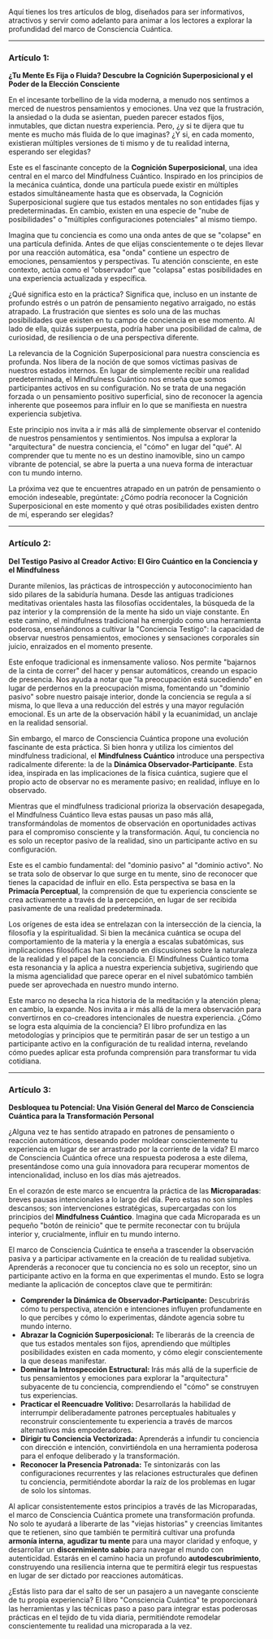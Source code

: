 Aquí tienes los tres artículos de blog, diseñados para ser informativos, atractivos y servir como adelanto para animar a los lectores a explorar la profundidad del marco de Consciencia Cuántica.

---

### Artículo 1:

**¿Tu Mente Es Fija o Fluida? Descubre la Cognición Superposicional y el Poder de la Elección Consciente**

En el incesante torbellino de la vida moderna, a menudo nos sentimos a merced de nuestros pensamientos y emociones. Una vez que la frustración, la ansiedad o la duda se asientan, pueden parecer estados fijos, inmutables, que dictan nuestra experiencia. Pero, ¿y si te dijera que tu mente es mucho más fluida de lo que imaginas? ¿Y si, en cada momento, existieran múltiples versiones de ti mismo y de tu realidad interna, esperando ser elegidas?

Este es el fascinante concepto de la **Cognición Superposicional**, una idea central en el marco del Mindfulness Cuántico. Inspirado en los principios de la mecánica cuántica, donde una partícula puede existir en múltiples estados simultáneamente hasta que es observada, la Cognición Superposicional sugiere que tus estados mentales no son entidades fijas y predeterminadas. En cambio, existen en una especie de "nube de posibilidades" o "múltiples configuraciones potenciales" al mismo tiempo.

Imagina que tu conciencia es como una onda antes de que se "colapse" en una partícula definida. Antes de que elijas conscientemente o te dejes llevar por una reacción automática, esa "onda" contiene un espectro de emociones, pensamientos y perspectivas. Tu atención consciente, en este contexto, actúa como el "observador" que "colapsa" estas posibilidades en una experiencia actualizada y específica.

¿Qué significa esto en la práctica? Significa que, incluso en un instante de profundo estrés o un patrón de pensamiento negativo arraigado, no estás atrapado. La frustración que sientes es solo una de las muchas posibilidades que existen en tu campo de conciencia en ese momento. Al lado de ella, quizás superpuesta, podría haber una posibilidad de calma, de curiosidad, de resiliencia o de una perspectiva diferente.

La relevancia de la Cognición Superposicional para nuestra consciencia es profunda. Nos libera de la noción de que somos víctimas pasivas de nuestros estados internos. En lugar de simplemente recibir una realidad predeterminada, el Mindfulness Cuántico nos enseña que somos participantes activos en su configuración. No se trata de una negación forzada o un pensamiento positivo superficial, sino de reconocer la agencia inherente que poseemos para influir en lo que se manifiesta en nuestra experiencia subjetiva.

Este principio nos invita a ir más allá de simplemente observar el contenido de nuestros pensamientos y sentimientos. Nos impulsa a explorar la "arquitectura" de nuestra conciencia, el "cómo" en lugar del "qué". Al comprender que tu mente no es un destino inamovible, sino un campo vibrante de potencial, se abre la puerta a una nueva forma de interactuar con tu mundo interno.

La próxima vez que te encuentres atrapado en un patrón de pensamiento o emoción indeseable, pregúntate: ¿Cómo podría reconocer la Cognición Superposicional en este momento y qué otras posibilidades existen dentro de mí, esperando ser elegidas?

---

### Artículo 2:

**Del Testigo Pasivo al Creador Activo: El Giro Cuántico en la Conciencia y el Mindfulness**

Durante milenios, las prácticas de introspección y autoconocimiento han sido pilares de la sabiduría humana. Desde las antiguas tradiciones meditativas orientales hasta las filosofías occidentales, la búsqueda de la paz interior y la comprensión de la mente ha sido un viaje constante. En este camino, el mindfulness tradicional ha emergido como una herramienta poderosa, enseñándonos a cultivar la "Conciencia Testigo": la capacidad de observar nuestros pensamientos, emociones y sensaciones corporales sin juicio, enraizados en el momento presente.

Este enfoque tradicional es inmensamente valioso. Nos permite "bajarnos de la cinta de correr" del hacer y pensar automáticos, creando un espacio de presencia. Nos ayuda a notar que "la preocupación está sucediendo" en lugar de perdernos en la preocupación misma, fomentando un "dominio pasivo" sobre nuestro paisaje interior, donde la conciencia se regula a sí misma, lo que lleva a una reducción del estrés y una mayor regulación emocional. Es un arte de la observación hábil y la ecuanimidad, un anclaje en la realidad sensorial.

Sin embargo, el marco de Consciencia Cuántica propone una evolución fascinante de esta práctica. Si bien honra y utiliza los cimientos del mindfulness tradicional, el **Mindfulness Cuántico** introduce una perspectiva radicalmente diferente: la de la **Dinámica Observador-Participante**. Esta idea, inspirada en las implicaciones de la física cuántica, sugiere que el propio acto de observar no es meramente pasivo; en realidad, influye en lo observado.

Mientras que el mindfulness tradicional prioriza la observación desapegada, el Mindfulness Cuántico lleva estas pausas un paso más allá, transformándolas de momentos de observación en oportunidades activas para el compromiso consciente y la transformación. Aquí, tu conciencia no es solo un receptor pasivo de la realidad, sino un participante activo en su configuración.

Este es el cambio fundamental: del "dominio pasivo" al "dominio activo". No se trata solo de observar lo que surge en tu mente, sino de reconocer que tienes la capacidad de influir en ello. Esta perspectiva se basa en la **Primacía Perceptual**, la comprensión de que tu experiencia consciente se crea activamente a través de la percepción, en lugar de ser recibida pasivamente de una realidad predeterminada.

Los orígenes de esta idea se entrelazan con la intersección de la ciencia, la filosofía y la espiritualidad. Si bien la mecánica cuántica se ocupa del comportamiento de la materia y la energía a escalas subatómicas, sus implicaciones filosóficas han resonado en discusiones sobre la naturaleza de la realidad y el papel de la conciencia. El Mindfulness Cuántico toma esta resonancia y la aplica a nuestra experiencia subjetiva, sugiriendo que la misma agencialidad que parece operar en el nivel subatómico también puede ser aprovechada en nuestro mundo interno.

Este marco no desecha la rica historia de la meditación y la atención plena; en cambio, la expande. Nos invita a ir más allá de la mera observación para convertirnos en co-creadores intencionales de nuestra experiencia. ¿Cómo se logra esta alquimia de la conciencia? El libro profundiza en las metodologías y principios que te permitirán pasar de ser un testigo a un participante activo en la configuración de tu realidad interna, revelando cómo puedes aplicar esta profunda comprensión para transformar tu vida cotidiana.

---

### Artículo 3:

**Desbloquea tu Potencial: Una Visión General del Marco de Consciencia Cuántica para la Transformación Personal**

¿Alguna vez te has sentido atrapado en patrones de pensamiento o reacción automáticos, deseando poder moldear conscientemente tu experiencia en lugar de ser arrastrado por la corriente de la vida? El marco de Consciencia Cuántica ofrece una respuesta poderosa a este dilema, presentándose como una guía innovadora para recuperar momentos de intencionalidad, incluso en los días más ajetreados.

En el corazón de este marco se encuentra la práctica de las **Microparadas**: breves pausas intencionales a lo largo del día. Pero estas no son simples descansos; son intervenciones estratégicas, supercargadas con los principios del **Mindfulness Cuántico**. Imagina que cada Microparada es un pequeño "botón de reinicio" que te permite reconectar con tu brújula interior y, crucialmente, influir en tu mundo interno.

El marco de Consciencia Cuántica te enseña a trascender la observación pasiva y a participar activamente en la creación de tu realidad subjetiva. Aprenderás a reconocer que tu conciencia no es solo un receptor, sino un participante activo en la forma en que experimentas el mundo. Esto se logra mediante la aplicación de conceptos clave que te permitirán:

*   **Comprender la Dinámica de Observador-Participante:** Descubrirás cómo tu perspectiva, atención e intenciones influyen profundamente en lo que percibes y cómo lo experimentas, dándote agencia sobre tu mundo interno.
*   **Abrazar la Cognición Superposicional:** Te liberarás de la creencia de que tus estados mentales son fijos, aprendiendo que múltiples posibilidades existen en cada momento, y cómo elegir conscientemente la que deseas manifestar.
*   **Dominar la Introspección Estructural:** Irás más allá de la superficie de tus pensamientos y emociones para explorar la "arquitectura" subyacente de tu conciencia, comprendiendo el "cómo" se construyen tus experiencias.
*   **Practicar el Reencuadre Volitivo:** Desarrollarás la habilidad de interrumpir deliberadamente patrones perceptuales habituales y reconstruir conscientemente tu experiencia a través de marcos alternativos más empoderadores.
*   **Dirigir tu Conciencia Vectorizada:** Aprenderás a infundir tu conciencia con dirección e intención, convirtiéndola en una herramienta poderosa para el enfoque deliberado y la transformación.
*   **Reconocer la Presencia Patronada:** Te sintonizarás con las configuraciones recurrentes y las relaciones estructurales que definen tu conciencia, permitiéndote abordar la raíz de los problemas en lugar de solo los síntomas.

Al aplicar consistentemente estos principios a través de las Microparadas, el marco de Consciencia Cuántica promete una transformación profunda. No solo te ayudará a liberarte de las "viejas historias" y creencias limitantes que te retienen, sino que también te permitirá cultivar una profunda **armonía interna**, **agudizar tu mente** para una mayor claridad y enfoque, y desarrollar un **discernimiento sabio** para navegar el mundo con autenticidad. Estarás en el camino hacia un profundo **autodescubrimiento**, construyendo una resiliencia interna que te permitirá elegir tus respuestas en lugar de ser dictado por reacciones automáticas.

¿Estás listo para dar el salto de ser un pasajero a un navegante consciente de tu propia experiencia? El libro "Consciencia Cuántica" te proporcionará las herramientas y las técnicas paso a paso para integrar estas poderosas prácticas en el tejido de tu vida diaria, permitiéndote remodelar conscientemente tu realidad una microparada a la vez.